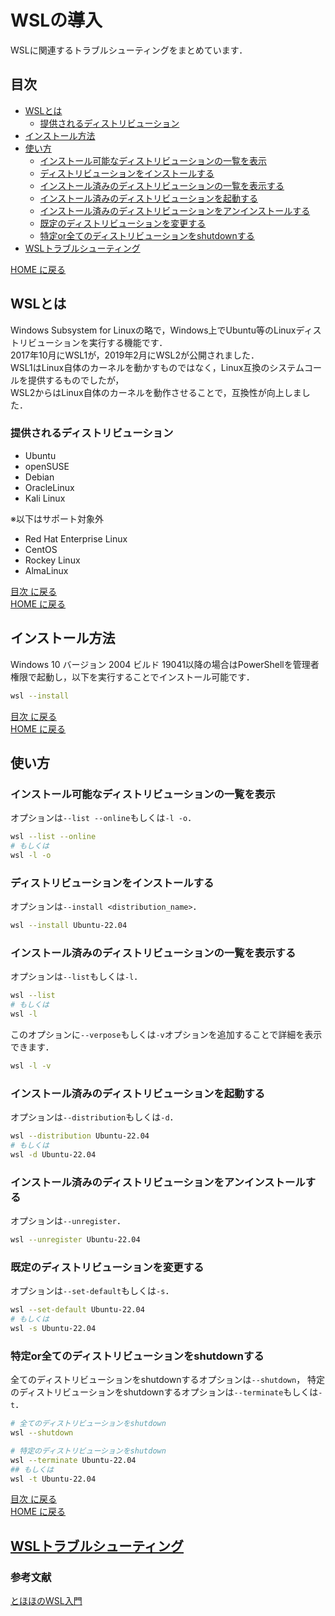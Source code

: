 # WSLの導入

WSLに関連するトラブルシューティングをまとめています．  

## 目次

- [WSLとは](#wslとは)
  - [提供されるディストリビューション](#提供されるディストリビューション)
- [インストール方法](#インストール方法)
- [使い方](#使い方)
  - [インストール可能なディストリビューションの一覧を表示](#インストール可能なディストリビューションの一覧を表示)
  - [ディストリビューションをインストールする](#ディストリビューションをインストールする)
  - [インストール済みのディストリビューションの一覧を表示する](#インストール済みのディストリビューションの一覧を表示する)
  - [インストール済みのディストリビューションを起動する](#インストール済みのディストリビューションを起動する)
  - [インストール済みのディストリビューションをアンインストールする](#インストール済みのディストリビューションをアンインストールする)
  - [既定のディストリビューションを変更する](#既定のディストリビューションを変更する)
  - [特定or全てのディストリビューションをshutdownする](#特定or全てのディストリビューションをshutdownする)
- [WSLトラブルシューティング](./trouble_shoot.md)

[HOME に戻る](../README.md)

## WSLとは

Windows Subsystem for Linuxの略で，Windows上でUbuntu等のLinuxディストリビューションを実行する機能です．  
2017年10月にWSL1が，2019年2月にWSL2が公開されました．  
WSL1はLinux自体のカーネルを動かすものではなく，Linux互換のシステムコールを提供するものでしたが，  
WSL2からはLinux自体のカーネルを動作させることで，互換性が向上しました．  

### 提供されるディストリビューション

- Ubuntu
- openSUSE
- Debian
- OracleLinux
- Kali Linux

※以下はサポート対象外

- Red Hat Enterprise Linux
- CentOS
- Rockey Linux
- AlmaLinux

[目次 に戻る](#目次)  
[HOME に戻る](../README.md)

## インストール方法

Windows 10 バージョン 2004 ビルド 19041以降の場合はPowerShellを管理者権限で起動し，以下を実行することでインストール可能です．

```bash
wsl --install
```

[目次 に戻る](#目次)  
[HOME に戻る](../README.md)

## 使い方

### インストール可能なディストリビューションの一覧を表示

オプションは`--list --online`もしくは`-l -o`．

```bash
wsl --list --online
# もしくは
wsl -l -o
```

### ディストリビューションをインストールする

オプションは`--install <distribution_name>`．

```bash
wsl --install Ubuntu-22.04
```

### インストール済みのディストリビューションの一覧を表示する

オプションは`--list`もしくは`-l`．

```bash
wsl --list
# もしくは
wsl -l
```

このオプションに`--verpose`もしくは`-v`オプションを追加することで詳細を表示できます．

```bash
wsl -l -v
```

### インストール済みのディストリビューションを起動する

オプションは`--distribution`もしくは`-d`．

```bash
wsl --distribution Ubuntu-22.04
# もしくは
wsl -d Ubuntu-22.04
```

### インストール済みのディストリビューションをアンインストールする

オプションは`--unregister`．

```bash
wsl --unregister Ubuntu-22.04
```

### 既定のディストリビューションを変更する

オプションは`--set-default`もしくは`-s`．

```bash
wsl --set-default Ubuntu-22.04
# もしくは
wsl -s Ubuntu-22.04
```

### 特定or全てのディストリビューションをshutdownする

全てのディストリビューションをshutdownするオプションは`--shutdown`，
特定のディストリビューションをshutdownするオプションは`--terminate`もしくは`-t`．

```bash
# 全てのディストリビューションをshutdown
wsl --shutdown

# 特定のディストリビューションをshutdown
wsl --terminate Ubuntu-22.04
## もしくは
wsl -t Ubuntu-22.04
```

[目次 に戻る](#目次)  
[HOME に戻る](../README.md)

## [WSLトラブルシューティング](./trouble_shoot.md)

### 参考文献

[とほほのWSL入門](https://www.tohoho-web.com/ex/wsl.html)
